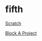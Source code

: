 # fifth

[Scratch](https://scratch.mit.edu/)

[Block A Project](https://drive.google.com/file/d/1NLtTAXQ5vWWXV8sVZB6Tj3vG3wLlIWSQ/view?usp=sharing)
